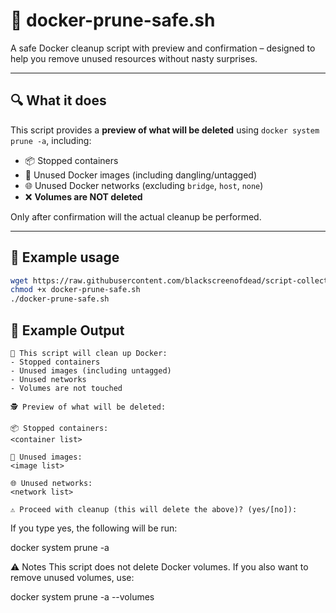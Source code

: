 # 🧼 docker-prune-safe.sh

A safe Docker cleanup script with preview and confirmation – designed to help you remove unused resources without nasty surprises.

---

## 🔍 What it does

This script provides a **preview of what will be deleted** using `docker system prune -a`, including:

- 📦 Stopped containers  
- 🧱 Unused Docker images (including dangling/untagged)  
- 🌐 Unused Docker networks (excluding `bridge`, `host`, `none`)  
- ❌ **Volumes are NOT deleted**

Only after confirmation will the actual cleanup be performed.

---

## 🧪 Example usage

```bash
wget https://raw.githubusercontent.com/blackscreenofdead/script-collection/refs/heads/main/docker/docker-prune-safe.sh
chmod +x docker-prune-safe.sh
./docker-prune-safe.sh
```
## 🧪 Example Output
```
🧼 This script will clean up Docker:
- Stopped containers
- Unused images (including untagged)
- Unused networks
- Volumes are not touched

🕵️ Preview of what will be deleted:

📦 Stopped containers:
<container list>

🧱 Unused images:
<image list>

🌐 Unused networks:
<network list>

⚠️ Proceed with cleanup (this will delete the above)? (yes/[no]):

```
If you type yes, the following will be run:

docker system prune -a

⚠️ Notes
This script does not delete Docker volumes. If you also want to remove unused volumes, use:

docker system prune -a --volumes
